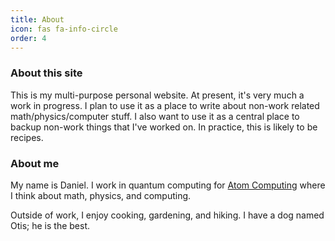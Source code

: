 ```yaml
---
title: About
icon: fas fa-info-circle
order: 4
---
```


### About this site

This is my multi-purpose personal website. At present, it's very much a work in progress. I plan to use it as a place to write about non-work related math/physics/computer stuff. I also want to use it as a central place to backup non-work things that I've worked on. In practice, this is likely to be recipes.

### About me

My name is Daniel. I work in quantum computing for [Atom Computing](https://www.atom-computing.com) where I think about math, physics, and computing. 

Outside of work, I enjoy cooking, gardening, and hiking. I have a dog named Otis; he is the best.

